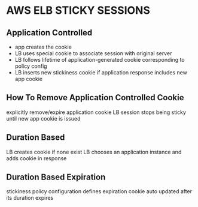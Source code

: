# AWS ELB STICKY SESSIONS

## Application Controlled
- app creates the cookie
- LB uses special cookie to associate session with original server
- LB follows lifetime of application-generated cookie corresponding to policy
config
- LB inserts new stickiness cookie if application response includes new app
cookie

## How To Remove Application Controlled Cookie
explicitly remove/expire application cookie
LB session stops being sticky until new app cookie is issued

## Duration Based
LB creates cookie if none exist
LB chooses an application instance and adds cookie in response

## Duration Based Expiration
stickiness policy configuration defines expiration
cookie auto updated after its duration expires
